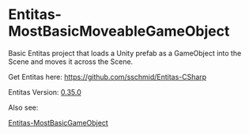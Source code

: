 # Entitas-MostBasicMoveableGameObject

Basic Entitas project that loads a Unity prefab as a GameObject into the Scene and moves it across the Scene.

Get Entitas here: https://github.com/sschmid/Entitas-CSharp

Entitas Version: [0.35.0](https://github.com/sschmid/Entitas-CSharp/releases/tag/0.35.0)

Also see: 

[Entitas-MostBasicGameObject](https://github.com/JRSerjeant/Entitas-MostBasicGameObject)